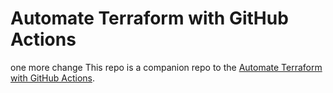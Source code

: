 # Automate Terraform with GitHub Actions

one more change
This repo is a companion repo to the [Automate Terraform with GitHub Actions](https://learn.hashicorp.com/tutorials/terraform/github-actions?in=terraform/automation).
